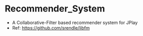 # Recommender_System
 * A Collaborative-Filter based recommender system for JPlay
 * Ref: https://github.com/srendle/libfm
